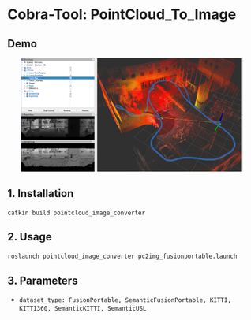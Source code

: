 # Cobra-Tool: PointCloud_To_Image

## Demo
<p align="center">
  <center><img src="media/result_pc2img.png" width="450" /></center>
</p>

## 1. Installation
```
catkin build pointcloud_image_converter
```

## 2. Usage 
```roslaunch pointcloud_image_converter pc2img_fusionportable.launch```

## 3. Parameters
* ```dataset_type: FusionPortable, SemanticFusionPortable, KITTI, KITTI360, SemanticKITTI, SemanticUSL```